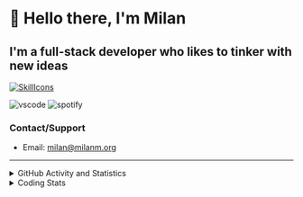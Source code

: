 # 👋 Hello there, I'm Milan
## I'm a full-stack developer who likes to tinker with new ideas
[![SkillIcons](https://skillicons.dev/icons?i=js,ts,nextjs,tailwind,html,go,bash,git,nginx,prisma,kubernetes,docker,linux)](https://skillicons.dev)

![vscode](https://nocache.advaith.workers.dev?url=https://img.shields.io/endpoint?url=https://dev.discordprofiles.me/api/badge/vscode/423203831971708958)
![spotify](https://nocache.advaith.workers.dev?url=https://img.shields.io/endpoint?url=https://dev.discordprofiles.me/api/badge/spotify/423203831971708958)

### Contact/Support

- Email: [milan@milanm.org](mailto:milan@milanm.org)
 
---
 
<details>
  <summary>GitHub Activity and Statistics</summary>
  <img src="/github-metrics.svg" />
</details>
<details>
  <summary>Coding Stats</summary>
  <!--START_SECTION:waka-->

```txt
JavaScript       4 hrs 5 mins    ██████████████▒░░░░░░░░░░   57.90 %
TypeScript       1 hr 37 mins    █████▓░░░░░░░░░░░░░░░░░░░   23.09 %
JSON             22 mins         █▒░░░░░░░░░░░░░░░░░░░░░░░   05.21 %
Bash             20 mins         █▒░░░░░░░░░░░░░░░░░░░░░░░   04.89 %
Docker           20 mins         █▒░░░░░░░░░░░░░░░░░░░░░░░   04.78 %
```

<!--END_SECTION:waka-->
</details>
